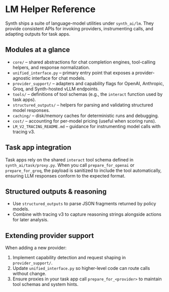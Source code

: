 # LM Helper Reference

Synth ships a suite of language-model utilities under `synth_ai/lm`. They provide consistent APIs for invoking providers, instrumenting calls, and adapting outputs for task apps.

## Modules at a glance

- `core/` – shared abstractions for chat completion engines, tool-calling helpers, and response normalization.
- `unified_interface.py` – primary entry point that exposes a provider-agnostic interface for chat models.
- `provider_support/` – adapters and capability flags for OpenAI, Anthropic, Groq, and Synth-hosted vLLM endpoints.
- `tools/` – definitions of tool schemas (e.g., the `interact` function used by task apps).
- `structured_outputs/` – helpers for parsing and validating structured model responses.
- `caching/` – disk/memory caches for deterministic runs and debugging.
- `cost/` – accounting for per-model pricing (useful when scoring runs).
- `LM_V2_TRACING_README.md` – guidance for instrumenting model calls with tracing v3.

## Task app integration

Task apps rely on the shared `interact` tool schema defined in `synth_ai/task/proxy.py`. When you call `prepare_for_openai` or `prepare_for_groq`, the payload is sanitized to include the tool automatically, ensuring LLM responses conform to the expected format.

## Structured outputs & reasoning

- Use `structured_outputs` to parse JSON fragments returned by policy models.
- Combine with tracing v3 to capture reasoning strings alongside actions for later analysis.

## Extending provider support

When adding a new provider:
1. Implement capability detection and request shaping in `provider_support/`.
2. Update `unified_interface.py` so higher-level code can route calls without change.
3. Ensure proxies in your task app call `prepare_for_<provider>` to maintain tool schemas and system hints.

